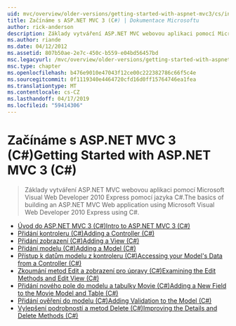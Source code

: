 ```yaml
---
uid: mvc/overview/older-versions/getting-started-with-aspnet-mvc3/cs/index
title: Začínáme s ASP.NET MVC 3 (C#) | Dokumentace Microsoftu
author: rick-anderson
description: Základy vytváření ASP.NET MVC webovou aplikaci pomocí Microsoft Visual Web Developer 2010 Express pomocí jazyka C#.
ms.author: riande
ms.date: 04/12/2012
ms.assetid: 807b50ae-2e7c-450c-b559-e04bd56457bd
msc.legacyurl: /mvc/overview/older-versions/getting-started-with-aspnet-mvc3/cs
msc.type: chapter
ms.openlocfilehash: b476e9010e47043f12ce00c222382786c66f5c4e
ms.sourcegitcommit: 0f1119340e4464720cfd16d0ff15764746ea1fea
ms.translationtype: MT
ms.contentlocale: cs-CZ
ms.lasthandoff: 04/17/2019
ms.locfileid: "59414306"
---
```

# <a name="getting-started-with-aspnet-mvc-3-c"></a><span data-ttu-id="651ce-103">Začínáme s ASP.NET MVC 3 (C#)</span><span class="sxs-lookup"><span data-stu-id="651ce-103">Getting Started with ASP.NET MVC 3 (C#)</span></span>

> <span data-ttu-id="651ce-104">Základy vytváření ASP.NET MVC webovou aplikaci pomocí Microsoft Visual Web Developer 2010 Express pomocí jazyka C#.</span><span class="sxs-lookup"><span data-stu-id="651ce-104">The basics of building an ASP.NET MVC Web application using Microsoft Visual Web Developer 2010 Express using C#.</span></span>


- [<span data-ttu-id="651ce-105">Úvod do ASP.NET MVC 3 (C#)</span><span class="sxs-lookup"><span data-stu-id="651ce-105">Intro to ASP.NET MVC 3 (C#)</span></span>](intro-to-aspnet-mvc-3.md)
- [<span data-ttu-id="651ce-106">Přidání kontroleru (C#)</span><span class="sxs-lookup"><span data-stu-id="651ce-106">Adding a Controller (C#)</span></span>](adding-a-controller.md)
- [<span data-ttu-id="651ce-107">Přidání zobrazení (C#)</span><span class="sxs-lookup"><span data-stu-id="651ce-107">Adding a View (C#)</span></span>](adding-a-view.md)
- [<span data-ttu-id="651ce-108">Přidání modelu (C#)</span><span class="sxs-lookup"><span data-stu-id="651ce-108">Adding a Model (C#)</span></span>](adding-a-model.md)
- [<span data-ttu-id="651ce-109">Přístup k datům modelu z kontroleru (C#)</span><span class="sxs-lookup"><span data-stu-id="651ce-109">Accessing your Model's Data from a Controller (C#)</span></span>](accessing-your-models-data-from-a-controller.md)
- [<span data-ttu-id="651ce-110">Zkoumání metod Edit a zobrazení pro úpravy (C#)</span><span class="sxs-lookup"><span data-stu-id="651ce-110">Examining the Edit Methods and Edit View (C#)</span></span>](examining-the-edit-methods-and-edit-view.md)
- [<span data-ttu-id="651ce-111">Přidání nového pole do modelu a tabulky Movie (C#)</span><span class="sxs-lookup"><span data-stu-id="651ce-111">Adding a New Field to the Movie Model and Table (C#)</span></span>](adding-a-new-field.md)
- [<span data-ttu-id="651ce-112">Přidání ověření do modelu (C#)</span><span class="sxs-lookup"><span data-stu-id="651ce-112">Adding Validation to the Model (C#)</span></span>](adding-validation-to-the-model.md)
- [<span data-ttu-id="651ce-113">Vylepšení podrobností a metod Delete (C#)</span><span class="sxs-lookup"><span data-stu-id="651ce-113">Improving the Details and Delete Methods (C#)</span></span>](improving-the-details-and-delete-methods.md)
